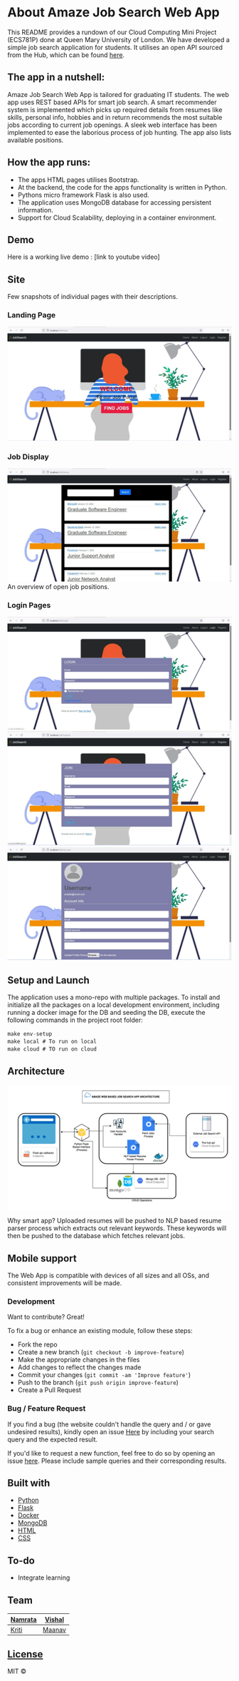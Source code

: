 # About Amaze Job Search Web App
This README provides a rundown of our Cloud Computing Mini Project (ECS781P) done at Queen Mary University of London. 
We have developed a simple job search application for students. It utilises an open API sourced from the Hub, which can be found [here](https://api.thehub.io/jobs/).
  

## The app in a nutshell:
Amaze Job Search Web App is tailored for graduating IT students. The web app uses REST based APIs for smart job search. A smart recommender system is implemented which picks up required details from resumes like skills, personal info, hobbies and in return recommends the most suitable jobs according to current job openings. A sleek web interface has been implemented to ease the laborious process of job hunting. The app also lists available positions. 

## How the app runs:
* The apps HTML pages utilises Bootstrap. 
* At the backend, the code for the apps functionality is written in Python. 
* Pythons micro framework Flask is also used.
* The application uses MongoDB database for accessing persistent information.
* Support for Cloud Scalability, deploying in a container environment.

## Demo
Here is a working live demo :  [link to youtube video]


## Site
Few snapshots of individual pages with their descriptions.

### Landing Page
![](images/webapp1.jpeg)

### Job Display 
![](images/webapp2.jpeg)
An overview of open job positions.

### Login Pages
![](images/webapp3.jpeg)
![](images/webapp4.jpeg)
![](images/webapp5.jpeg)

## Setup and Launch
The application uses a mono-repo with multiple packages. To install and initialize all the packages on a local development environment, including running a docker image for the DB and seeding the DB, execute the following commands in the project root folder:


```jsx
make env-setup
make local # To run on local
make cloud # TO run on cloud
```

## Architecture
![System Architecture](images/Architecture.png)

Why smart app? Uploaded resumes will be pushed to NLP based resume parser process which extracts out relevant keywords. These keywords will then be pushed to the database which fetches relevant jobs. 

## Mobile support
The Web App is compatible with devices of all sizes and all OSs, and consistent improvements will be made.

### Development
Want to contribute? Great!

To fix a bug or enhance an existing module, follow these steps:

- Fork the repo
- Create a new branch (`git checkout -b improve-feature`)
- Make the appropriate changes in the files
- Add changes to reflect the changes made
- Commit your changes (`git commit -am 'Improve feature'`)
- Push to the branch (`git push origin improve-feature`)
- Create a Pull Request 

### Bug / Feature Request
If you find a bug (the website couldn't handle the query and / or gave undesired results), kindly open an issue [Here](https://github.com/vishalsmak/amazeballs-job-search/issues/new) by including your search query and the expected result.

If you'd like to request a new function, feel free to do so by opening an issue [here](https://github.com/vishalsmak/amazeballs-job-search/issues). Please include sample queries and their corresponding results.


## Built with 
* [Python](https://docs.python.org/3/)
* [Flask](http://flask.pocoo.org/docs/1.0/)
* [Docker](https://docs.docker.com/)
* [MongoDB](https://www.mongodb.com/docs/) 
* [HTML](https://developer.mozilla.org/en-US/docs/Web/HTML) 
* [CSS](https://developer.mozilla.org/en-US/docs/Web/CSS) 

## To-do
- Integrate learning 


## Team

[Namrata](https://github.com/NamrataKankaria) | [Vishal](https://github.com/vishalsmak)
---|---
[Kriti](https://github.com/KritiJaggi) | [Maanav](https://github.com/maanavb)

## [License](link)

MIT © 

